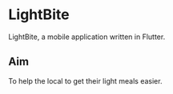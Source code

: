 # LightBite
LightBite, a mobile application written in Flutter.

## Aim
To help the local to get their light meals easier.
